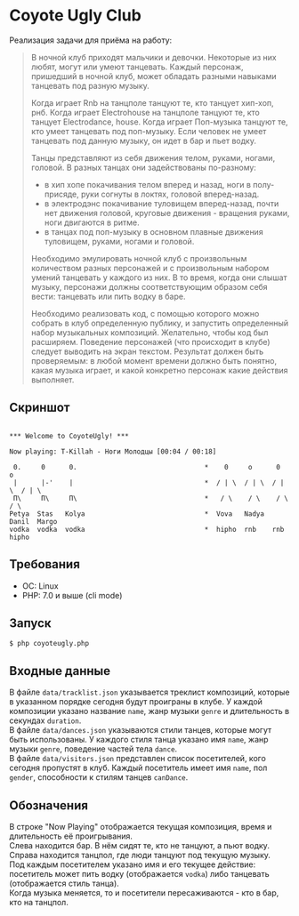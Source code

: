 
# Coyote Ugly Club

Реализация задачи для приёма на работу:

> В ночной клуб приходят мальчики и девочки. Некоторые из них любят, могут или умеют
танцевать.
> Каждый персонаж, пришедший в ночной клуб, может обладать разными навыками
танцевать под разную музыку.
> 
> Когда играет Rnb на танцполе танцуют те, кто танцует хип-хоп, рнб.
> Когда играет Electrohouse на танцполе танцуют те, кто танцует Electrodance, house.
> Когда играет Поп-музыка танцуют те, кто умеет танцевать под поп-музыку.
> Если человек не умеет танцевать под данную музыку, он идет в бар и пьет водку.
> 
> Танцы представляют из себя движения телом, руками, ногами, головой.
> В разных танцах они задействованы по-разному:
> - в хип хопе покачивания телом вперед и назад, ноги в полу-присяде, руки согнуты в локтях, головой вперед-назад.
> - в электродэнс покачивание туловищем вперед-назад, почти нет движения головой, круговые движения - вращения руками, ноги двигаются в ритме.
> - в танцах под поп-музыку в основном плавные движения туловищем, руками, ногами и головой.
> 
> Необходимо эмулировать ночной клуб с произвольным количеством разных персонажей и с произвольным набором умений танцевать у каждого из них.
> В то время, когда они слышат музыку, персонажи должны соответствующим образом себя вести: танцевать или пить водку в баре.
> 
> Необходимо реализовать код, с помощью которого можно собрать в клуб определенную публику, и запустить определенный набор музыкальных композиций. Желательно, чтобы код был расширяем.
> Поведение персонажей (что происходит в клубе) следует выводить на экран текстом.
> Результат должен быть проверяемым: в любой момент времени должно быть понятно, какая музыка играет, и какой конкретно персонаж какие действия выполняет.

## Скриншот

```
                                                                                                                                      
*** Welcome to CoyoteUgly! ***                                                                                                        
                                                                                                                                      
Now playing: T-Killah - Ноги Молодцы [00:04 / 00:18] 

 0.     0      0.                                *    0     o      0      o                                                           
 |      |-'    |                                 *  / | \  / | \  / | \  / | \                                                        
 П\     П\     П\                                *   / \    / \    / \    / \                                                      
Petya  Stas   Kolya                              *  Vova   Nadya  Danil  Margo                                                        
vodka  vodka  vodka                              *  hipho  rnb    rnb    hipho
```

## Требования

- ОС: Linux
- PHP: 7.0 и выше (cli mode)

## Запуск

```
$ php coyoteugly.php
```

## Входные данные

В файле `data/tracklist.json` указывается треклист композиций, которые в указанном порядке сегодня будут проиграны в клубе. У каждой композиции указано название `name`, жанр музыки `genre` и длительность в секундах `duration`.  
В файле `data/dances.json` указываются стили танцев, которые могут быть использованы. У каждого стиля танца указано имя `name`, жанр музыки `genre`, поведение частей тела `dance`.  
В файле `data/visitors.json` представлен список посетителей, кого сегодня пропустят в клуб. Каждый посетитель имеет имя `name`, пол `gender`, способности к стилям танцев `canDance`.  


## Обозначения

В строке "Now Playing" отображается текущая композиция, время и длительность её проигрывания.  
Слева находится бар. В нём сидят те, кто не танцуют, а пьют водку. Справа находится танцпол, где люди танцуют под текущую музыку.  
Под каждым посетителем указано имя и его текущее действие: посетитель может пить водку (отображается `vodka`) либо танцевать (отображается стиль танца).  
Когда музыка меняется, то и посетители пересаживаются - кто в бар, кто на танцпол.  


